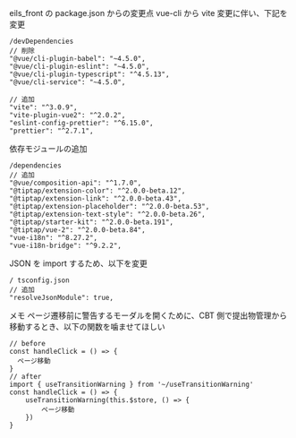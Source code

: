 eils_front の package.json からの変更点
vue-cli から vite 変更に伴い、下記を変更

```
/devDependencies
// 削除
"@vue/cli-plugin-babel": "~4.5.0",
"@vue/cli-plugin-eslint": "~4.5.0",
"@vue/cli-plugin-typescript": "^4.5.13",
"@vue/cli-service": "~4.5.0",

// 追加
"vite": "^3.0.9",
"vite-plugin-vue2": "^2.0.2",
"eslint-config-prettier": "^6.15.0",
"prettier": "^2.7.1",
```

依存モジュールの追加

```
/dependencies
// 追加
"@vue/composition-api": "^1.7.0",
"@tiptap/extension-color": "^2.0.0-beta.12",
"@tiptap/extension-link": "^2.0.0-beta.43",
"@tiptap/extension-placeholder": "^2.0.0-beta.53",
"@tiptap/extension-text-style": "^2.0.0-beta.26",
"@tiptap/starter-kit": "^2.0.0-beta.191",
"@tiptap/vue-2": "^2.0.0-beta.84",
"vue-i18n": "^8.27.2",
"vue-i18n-bridge": "^9.2.2",
```

JSON を import するため、以下を変更

```
/ tsconfig.json
// 追加
"resolveJsonModule": true,
```

メモ
ページ遷移前に警告するモーダルを開くために、CBT 側で提出物管理から移動するとき、以下の関数を噛ませてほしい

```
// before
const handleClick = () => {
  ページ移動
}
// after
import { useTransitionWarning } from '~/useTransitionWarning'
const handleClick = () => {
    useTransitionWarning(this.$store, () => {
        ページ移動
    })
}
```
